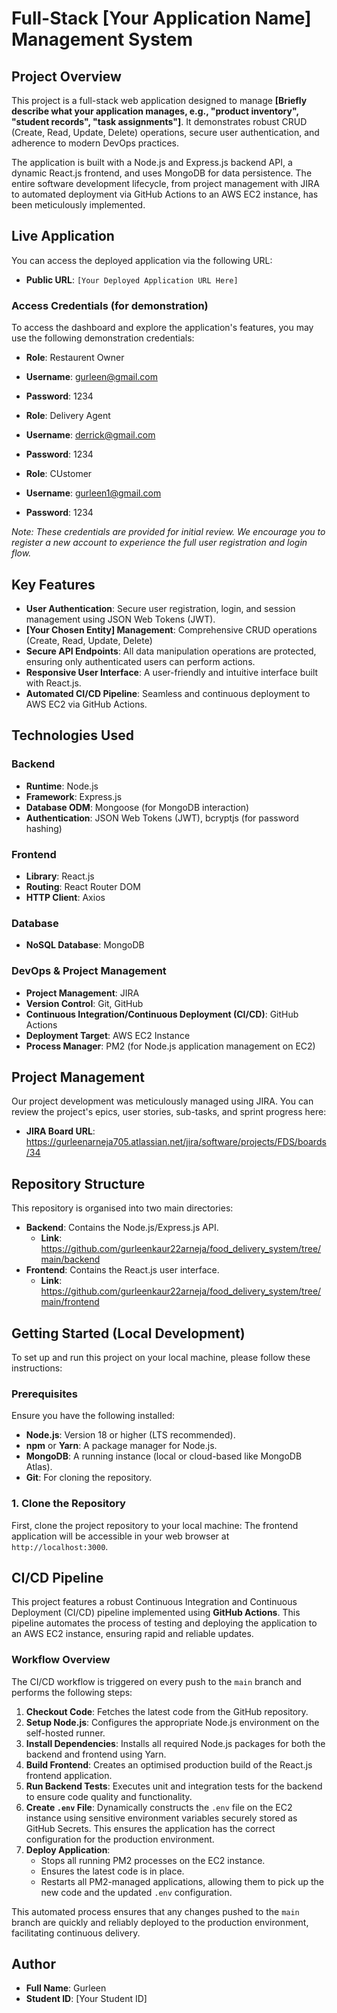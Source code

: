 # Full-Stack [Your Application Name] Management System

## Project Overview

This project is a full-stack web application designed to manage **[Briefly describe what your application manages, e.g., "product inventory", "student records", "task assignments"]**. It demonstrates robust CRUD (Create, Read, Update, Delete) operations, secure user authentication, and adherence to modern DevOps practices.

The application is built with a Node.js and Express.js backend API, a dynamic React.js frontend, and uses MongoDB for data persistence. The entire software development lifecycle, from project management with JIRA to automated deployment via GitHub Actions to an AWS EC2 instance, has been meticulously implemented.

## Live Application

You can access the deployed application via the following URL:

*   **Public URL**: `[Your Deployed Application URL Here]`

### Access Credentials (for demonstration)

To access the dashboard and explore the application's features, you may use the following demonstration credentials:

*   **Role**: Restaurent Owner
*   **Username**: gurleen@gmail.com
*   **Password**: 1234

*   **Role**: Delivery Agent
*   **Username**: derrick@gmail.com
*   **Password**: 1234

*   **Role**: CUstomer
*   **Username**: gurleen1@gmail.com
*   **Password**: 1234

*Note: These credentials are provided for initial review. We encourage you to register a new account to experience the full user registration and login flow.*

## Key Features

*   **User Authentication**: Secure user registration, login, and session management using JSON Web Tokens (JWT).
*   **[Your Chosen Entity] Management**: Comprehensive CRUD operations (Create, Read, Update, Delete)
*   **Secure API Endpoints**: All data manipulation operations are protected, ensuring only authenticated users can perform actions.
*   **Responsive User Interface**: A user-friendly and intuitive interface built with React.js.
*   **Automated CI/CD Pipeline**: Seamless and continuous deployment to AWS EC2 via GitHub Actions.

## Technologies Used

### Backend
*   **Runtime**: Node.js
*   **Framework**: Express.js
*   **Database ODM**: Mongoose (for MongoDB interaction)
*   **Authentication**: JSON Web Tokens (JWT), bcryptjs (for password hashing)

### Frontend
*   **Library**: React.js
*   **Routing**: React Router DOM
*   **HTTP Client**: Axios

### Database
*   **NoSQL Database**: MongoDB

### DevOps & Project Management
*   **Project Management**: JIRA
*   **Version Control**: Git, GitHub
*   **Continuous Integration/Continuous Deployment (CI/CD)**: GitHub Actions
*   **Deployment Target**: AWS EC2 Instance
*   **Process Manager**: PM2 (for Node.js application management on EC2)

## Project Management

Our project development was meticulously managed using JIRA. You can review the project's epics, user stories, sub-tasks, and sprint progress here:

*   **JIRA Board URL**: https://gurleenarneja705.atlassian.net/jira/software/projects/FDS/boards/34

## Repository Structure

This repository is organised into two main directories:

*   **Backend**: Contains the Node.js/Express.js API.
    *   **Link**: https://github.com/gurleenkaur22arneja/food_delivery_system/tree/main/backend
*   **Frontend**: Contains the React.js user interface.
    *   **Link**: https://github.com/gurleenkaur22arneja/food_delivery_system/tree/main/frontend

## Getting Started (Local Development)

To set up and run this project on your local machine, please follow these instructions:

### Prerequisites

Ensure you have the following installed:

*   **Node.js**: Version 18 or higher (LTS recommended).
*   **npm** or **Yarn**: A package manager for Node.js.
*   **MongoDB**: A running instance (local or cloud-based like MongoDB Atlas).
*   **Git**: For cloning the repository.

### 1. Clone the Repository

First, clone the project repository to your local machine:
The frontend application will be accessible in your web browser at `http://localhost:3000`.

## CI/CD Pipeline

This project features a robust Continuous Integration and Continuous Deployment (CI/CD) pipeline implemented using **GitHub Actions**. This pipeline automates the process of testing and deploying the application to an AWS EC2 instance, ensuring rapid and reliable updates.

### Workflow Overview

The CI/CD workflow is triggered on every push to the `main` branch and performs the following steps:

1.  **Checkout Code**: Fetches the latest code from the GitHub repository.
2.  **Setup Node.js**: Configures the appropriate Node.js environment on the self-hosted runner.
3.  **Install Dependencies**: Installs all required Node.js packages for both the backend and frontend using Yarn.
4.  **Build Frontend**: Creates an optimised production build of the React.js frontend application.
5.  **Run Backend Tests**: Executes unit and integration tests for the backend to ensure code quality and functionality.
6.  **Create `.env` File**: Dynamically constructs the `.env` file on the EC2 instance using sensitive environment variables securely stored as GitHub Secrets. This ensures the application has the correct configuration for the production environment.
7.  **Deploy Application**:
    *   Stops all running PM2 processes on the EC2 instance.
    *   Ensures the latest code is in place.
    *   Restarts all PM2-managed applications, allowing them to pick up the new code and the updated `.env` configuration.

This automated process ensures that any changes pushed to the `main` branch are quickly and reliably deployed to the production environment, facilitating continuous delivery.

## Author

*   **Full Name**: Gurleen
*   **Student ID**: [Your Student ID]